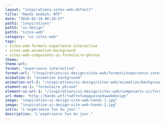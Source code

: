 ```yaml
---
layout: "inspirations-sites-web-default"
title: "Hands &ndash; WTF"
date: "2016-02-10 06:20:57"
path1: "inspirations"
path2: "ui-design"
path3: "sites-web"
category: "ui-sites-web"
tags:
- sites-web-formats-experience-interactive
- sites-web-animation-background
- sites-web-composants-ui-formulaire-phrase
theme:
theme-url:
format: "experience interactive"
format-url: "/inspirations/ui-design/sites-web/formats/experience-interactive/"
animation-2: "animation background"
animation-url-2: "/inspirations/ui-design/sites-web/animation/background/"
element-ui-1: "formulaire phrase"
element-ui-url-1: "/inspirations/ui-design/sites-web/composants-ui/formulaire-phrase/"
url-demo: "http://hands.wtf/rad?ref=magazineduwebdesign"
image: "inspiration-ui-design-site-web-hands-1.jpg"
image: "inspiration-ui-design-site-web-hands-2.jpg"
intro: "L'expérience fun du jour."
description: "L'expérience fun du jour."
---
```

